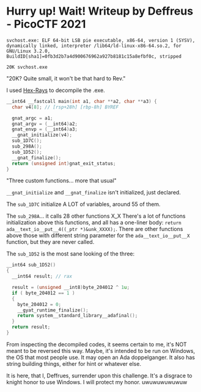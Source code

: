 # Hurry up! Wait! Writeup by Deffreus - PicoCTF 2021

```$ file svchost.exe 
svchost.exe: ELF 64-bit LSB pie executable, x86-64, version 1 (SYSV), dynamically linked, interpreter /lib64/ld-linux-x86-64.so.2, for GNU/Linux 3.2.0, BuildID[sha1]=0fb3d2b7a4d900676962a927b8181c15a8efbf0c, stripped
```
```$ du -h svchost.exe 
20K	svchost.exe
```

"20K? Quite small, it won't be that hard to Rev."

I used [Hex-Rays](https://dogbolt.org/?id=e0f44759-3086-44db-b30f-9fb0dbf901c0#Hex-Rays=822) to decompile the .exe.

```svchost.c
__int64 __fastcall main(int a1, char **a2, char **a3) {
  char v4[8]; // [rsp+28h] [rbp-8h] BYREF

  gnat_argc = a1;
  gnat_argv = (__int64)a2;
  gnat_envp = (__int64)a3;
  __gnat_initialize(v4);
  sub_1D7C();
  sub_298A();
  sub_1D52();
  __gnat_finalize();
  return (unsigned int)gnat_exit_status;
}
```

"Three custom functions... more that usual"

`__gnat_initialize` and `__gnat_finalize` isn't initialized, just declared.

The `sub_1D7C` initialize A LOT of variables, around 55 of them.

The `sub_298A`... it calls 28 other functions X_X
There's a lot of functions initialization above this functions, and all has a one-liner body: `return ada__text_io__put__4((_ptr *)&unk_XXXX);`.
There are other functions above those with different string parameter for the `ada__text_io__put__X` function, but they are never called.

The `sub_1D52` is the most sane looking of the three:
```svchost.c
__int64 sub_1D52()
{
  __int64 result; // rax

  result = (unsigned __int8)byte_204012 ^ 1u;
  if ( byte_204012 == 1 )
  {
    byte_204012 = 0;
    __gyat_runtime_finalize();
    return system__standard_library__adafinal();
  }
  return result;
}
```

From inspecting the decompiled codes, it seems certain to me, it's NOT meant to be reversed this way.
Maybe, it's intended to be run on Windows, the OS that most people use.
It may open an Ada doppelganger.
It also has string building things, either for hint or whatever else.

It is here, that I, Deffrues, surrender upon this challenge.
It's a disgrace to knight honor to use Windows.
I will protect my honor.
uwuwuwuwuwuw
